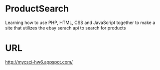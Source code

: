# ProductSearch
Learning how to use PHP, HTML, CSS and JavaScript together to make a site that utilizes the ebay serach api to search for products

# URL 
http://mycsci-hw6.appspot.com/
